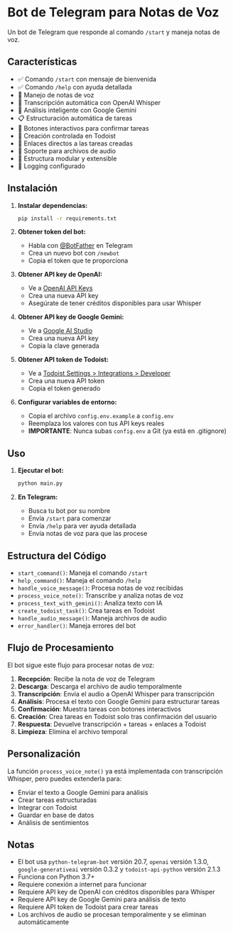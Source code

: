 # Bot de Telegram para Notas de Voz

Un bot de Telegram que responde al comando `/start` y maneja notas de voz.

## Características

- ✅ Comando `/start` con mensaje de bienvenida
- ✅ Comando `/help` con ayuda detallada
- 🎵 Manejo de notas de voz
- 🤖 Transcripción automática con OpenAI Whisper
- 🧠 Análisis inteligente con Google Gemini
- 📋 Estructuración automática de tareas
- 🔘 Botones interactivos para confirmar tareas
- 📱 Creación controlada en Todoist
- 🔗 Enlaces directos a las tareas creadas
- 📁 Soporte para archivos de audio
- 🔧 Estructura modular y extensible
- 📝 Logging configurado

## Instalación

1. **Instalar dependencias:**
   ```bash
   pip install -r requirements.txt
   ```

2. **Obtener token del bot:**
   - Habla con [@BotFather](https://t.me/botfather) en Telegram
   - Crea un nuevo bot con `/newbot`
   - Copia el token que te proporciona

3. **Obtener API key de OpenAI:**
   - Ve a [OpenAI API Keys](https://platform.openai.com/api-keys)
   - Crea una nueva API key
   - Asegúrate de tener créditos disponibles para usar Whisper

4. **Obtener API key de Google Gemini:**
   - Ve a [Google AI Studio](https://makersuite.google.com/app/apikey)
   - Crea una nueva API key
   - Copia la clave generada

5. **Obtener API token de Todoist:**
   - Ve a [Todoist Settings > Integrations > Developer](https://todoist.com/app/settings/integrations/developer)
   - Crea una nueva API token
   - Copia el token generado

6. **Configurar variables de entorno:**
   - Copia el archivo `config.env.example` a `config.env`
   - Reemplaza los valores con tus API keys reales
   - **IMPORTANTE**: Nunca subas `config.env` a Git (ya está en .gitignore)

## Uso

1. **Ejecutar el bot:**
   ```bash
   python main.py
   ```

2. **En Telegram:**
   - Busca tu bot por su nombre
   - Envía `/start` para comenzar
   - Envía `/help` para ver ayuda detallada
   - Envía notas de voz para que las procese

## Estructura del Código

- `start_command()`: Maneja el comando `/start`
- `help_command()`: Maneja el comando `/help`
- `handle_voice_message()`: Procesa notas de voz recibidas
- `process_voice_note()`: Transcribe y analiza notas de voz
- `process_text_with_gemini()`: Analiza texto con IA
- `create_todoist_task()`: Crea tareas en Todoist
- `handle_audio_message()`: Maneja archivos de audio
- `error_handler()`: Maneja errores del bot

## Flujo de Procesamiento

El bot sigue este flujo para procesar notas de voz:

1. **Recepción**: Recibe la nota de voz de Telegram
2. **Descarga**: Descarga el archivo de audio temporalmente
3. **Transcripción**: Envía el audio a OpenAI Whisper para transcripción
4. **Análisis**: Procesa el texto con Google Gemini para estructurar tareas
5. **Confirmación**: Muestra tareas con botones interactivos
6. **Creación**: Crea tareas en Todoist solo tras confirmación del usuario
7. **Respuesta**: Devuelve transcripción + tareas + enlaces a Todoist
8. **Limpieza**: Elimina el archivo temporal

## Personalización

La función `process_voice_note()` ya está implementada con transcripción Whisper, pero puedes extenderla para:

- Enviar el texto a Google Gemini para análisis
- Crear tareas estructuradas
- Integrar con Todoist
- Guardar en base de datos
- Análisis de sentimientos

## Notas

- El bot usa `python-telegram-bot` versión 20.7, `openai` versión 1.3.0, `google-generativeai` versión 0.3.2 y `todoist-api-python` versión 2.1.3
- Funciona con Python 3.7+
- Requiere conexión a internet para funcionar
- Requiere API key de OpenAI con créditos disponibles para Whisper
- Requiere API key de Google Gemini para análisis de texto
- Requiere API token de Todoist para crear tareas
- Los archivos de audio se procesan temporalmente y se eliminan automáticamente 